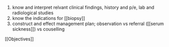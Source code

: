 1. know and interpret relvant clinical findings, history and p/e, lab and radiological studies
2. know the indications for [[biopsy]]
3. construct and effect management plan; observation vs referral ([[serum sickness]]) vs couselling

[[Objectives]]
